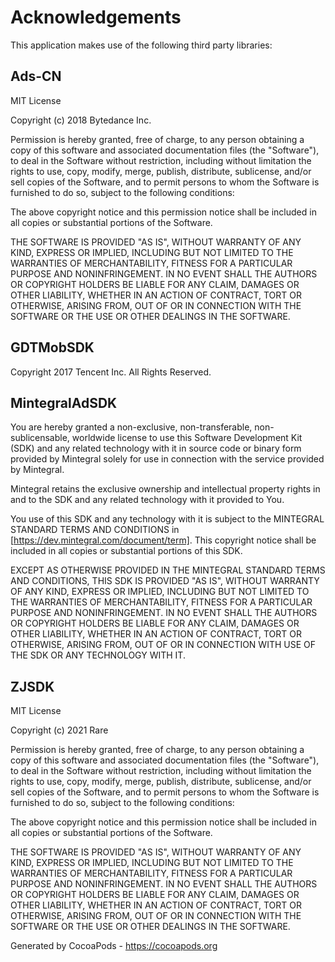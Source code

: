 # Acknowledgements
This application makes use of the following third party libraries:

## Ads-CN

MIT License

Copyright (c) 2018 Bytedance Inc.

Permission is hereby granted, free of charge, to any person obtaining a copy
of this software and associated documentation files (the "Software"), to deal
in the Software without restriction, including without limitation the rights
to use, copy, modify, merge, publish, distribute, sublicense, and/or sell
copies of the Software, and to permit persons to whom the Software is
furnished to do so, subject to the following conditions:

The above copyright notice and this permission notice shall be included in all
copies or substantial portions of the Software.

THE SOFTWARE IS PROVIDED "AS IS", WITHOUT WARRANTY OF ANY KIND, EXPRESS OR
IMPLIED, INCLUDING BUT NOT LIMITED TO THE WARRANTIES OF MERCHANTABILITY,
FITNESS FOR A PARTICULAR PURPOSE AND NONINFRINGEMENT. IN NO EVENT SHALL THE
AUTHORS OR COPYRIGHT HOLDERS BE LIABLE FOR ANY CLAIM, DAMAGES OR OTHER
LIABILITY, WHETHER IN AN ACTION OF CONTRACT, TORT OR OTHERWISE, ARISING FROM,
OUT OF OR IN CONNECTION WITH THE SOFTWARE OR THE USE OR OTHER DEALINGS IN THE
SOFTWARE.


## GDTMobSDK

Copyright 2017 Tencent Inc. All Rights Reserved.

## MintegralAdSDK

You are hereby granted a non-exclusive, non-transferable, non-sublicensable, worldwide license to use this Software Development Kit (SDK) and any related technology with it in source code or binary form provided by Mintegral solely for use in connection with the service provided by Mintegral. 

Mintegral retains the exclusive ownership and intellectual property rights in and to the SDK and any related technology with it provided to You.

You use of this SDK and any technology with it is subject to the MINTEGRAL STANDARD TERMS AND CONDITIONS in [https://dev.mintegral.com/document/term]. This copyright notice shall be included in all copies or substantial portions of this SDK.

EXCEPT AS OTHERWISE PROVIDED IN THE MINTEGRAL STANDARD TERMS AND CONDITIONS, THIS SDK IS PROVIDED "AS IS", WITHOUT WARRANTY OF ANY KIND, EXPRESS OR              IMPLIED, INCLUDING BUT NOT LIMITED TO THE WARRANTIES OF MERCHANTABILITY, FITNESS           FOR A PARTICULAR PURPOSE AND NONINFRINGEMENT. IN NO EVENT SHALL THE AUTHORS OR             COPYRIGHT HOLDERS BE LIABLE FOR ANY CLAIM, DAMAGES OR OTHER LIABILITY, WHETHER          IN AN ACTION OF CONTRACT, TORT OR OTHERWISE, ARISING FROM, OUT OF OR IN CONNECTION WITH USE OF THE SDK OR ANY TECHNOLOGY WITH IT. 


## ZJSDK

MIT License

Copyright (c) 2021 Rare

Permission is hereby granted, free of charge, to any person obtaining a copy
of this software and associated documentation files (the "Software"), to deal
in the Software without restriction, including without limitation the rights
to use, copy, modify, merge, publish, distribute, sublicense, and/or sell
copies of the Software, and to permit persons to whom the Software is
furnished to do so, subject to the following conditions:

The above copyright notice and this permission notice shall be included in all
copies or substantial portions of the Software.

THE SOFTWARE IS PROVIDED "AS IS", WITHOUT WARRANTY OF ANY KIND, EXPRESS OR
IMPLIED, INCLUDING BUT NOT LIMITED TO THE WARRANTIES OF MERCHANTABILITY,
FITNESS FOR A PARTICULAR PURPOSE AND NONINFRINGEMENT. IN NO EVENT SHALL THE
AUTHORS OR COPYRIGHT HOLDERS BE LIABLE FOR ANY CLAIM, DAMAGES OR OTHER
LIABILITY, WHETHER IN AN ACTION OF CONTRACT, TORT OR OTHERWISE, ARISING FROM,
OUT OF OR IN CONNECTION WITH THE SOFTWARE OR THE USE OR OTHER DEALINGS IN THE
SOFTWARE.

Generated by CocoaPods - https://cocoapods.org
